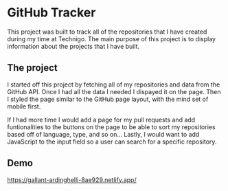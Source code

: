 # GitHub Tracker

This project was built to track all of the repositories that I have created during my time at Technigo. The main
purpose of this project is to display information about the projects that I have built. 

## The project

I started off this project by fetching all of my repositories and data from the GitHub API. Once I had all the data 
I needed I dispayed it on the page. Then I styled the page similar to the GitHub page layout, with the mind set of 
mobile first. 

If I had more time I would add a page for my pull requests and add funtionalities to the buttons on the page to be
able to sort my repositories based off of language, type, and so on... Lastly, I would want to add JavaScript to 
the input field so a user can search for a specific repository. 

## Demo

https://gallant-ardinghelli-8ae929.netlify.app/


